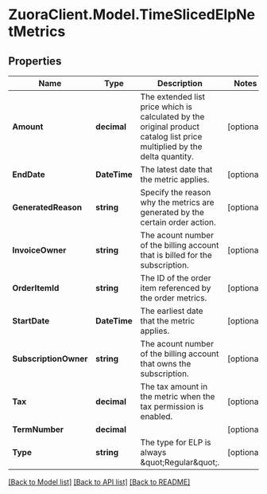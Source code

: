 # ZuoraClient.Model.TimeSlicedElpNetMetrics

## Properties

Name | Type | Description | Notes
------------ | ------------- | ------------- | -------------
**Amount** | **decimal** | The extended list price which is calculated by the original product catalog list price multiplied by the delta quantity. | [optional] 
**EndDate** | **DateTime** | The latest date that the metric applies. | [optional] 
**GeneratedReason** | **string** | Specify the reason why the metrics are generated by the certain order action.  | [optional] 
**InvoiceOwner** | **string** | The acount number of the billing account that is billed for the subscription. | [optional] 
**OrderItemId** | **string** | The ID of the order item referenced by the order metrics. | [optional] 
**StartDate** | **DateTime** | The earliest date that the metric applies. | [optional] 
**SubscriptionOwner** | **string** | The acount number of the billing account that owns the subscription. | [optional] 
**Tax** | **decimal** | The tax amount in the metric when the tax permission is enabled. | [optional] 
**TermNumber** | **decimal** |  | [optional] 
**Type** | **string** | The type for ELP is always \&quot;Regular\&quot;. | [optional] 

[[Back to Model list]](../README.md#documentation-for-models) [[Back to API list]](../README.md#documentation-for-api-endpoints) [[Back to README]](../README.md)

